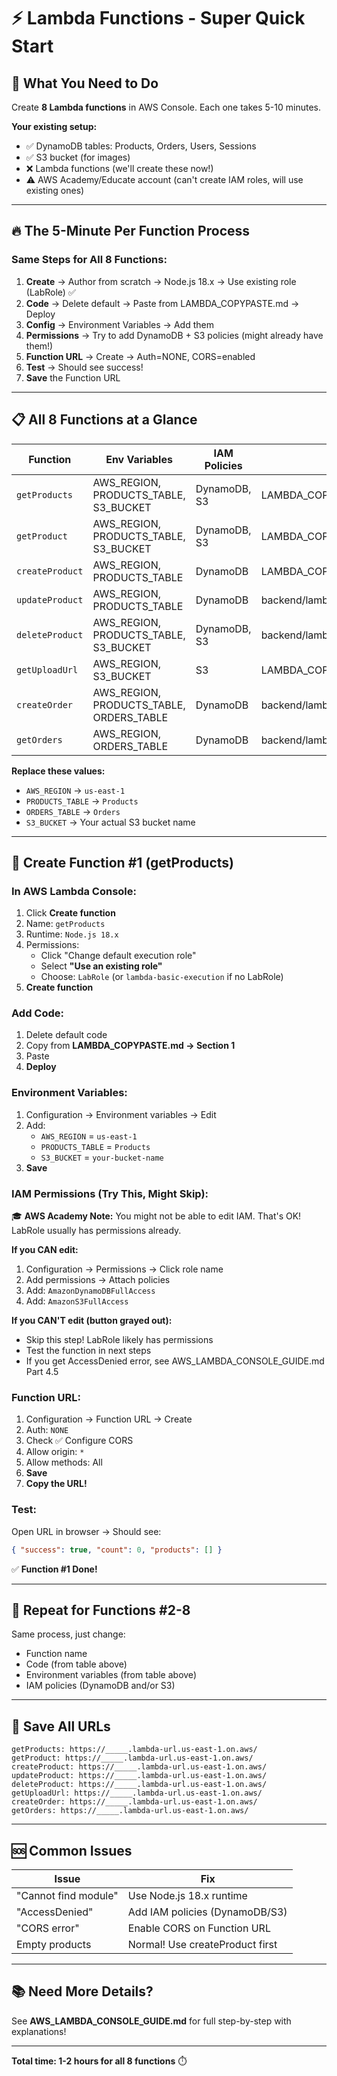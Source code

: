 # ⚡ Lambda Functions - Super Quick Start

## 🎯 What You Need to Do

Create **8 Lambda functions** in AWS Console. Each one takes 5-10 minutes.

**Your existing setup:**

- ✅ DynamoDB tables: Products, Orders, Users, Sessions
- ✅ S3 bucket (for images)
- ❌ Lambda functions (we'll create these now!)
- ⚠️ AWS Academy/Educate account (can't create IAM roles, will use existing ones)

---

## 🔥 The 5-Minute Per Function Process

### Same Steps for All 8 Functions:

1. **Create** → Author from scratch → Node.js 18.x → Use existing role (LabRole) ✅
2. **Code** → Delete default → Paste from LAMBDA_COPYPASTE.md → Deploy
3. **Config** → Environment Variables → Add them
4. **Permissions** → Try to add DynamoDB + S3 policies (might already have them!)
5. **Function URL** → Create → Auth=NONE, CORS=enabled
6. **Test** → Should see success!
7. **Save** the Function URL

---

## 📋 All 8 Functions at a Glance

| Function        | Env Variables                            | IAM Policies | Code Source                              |
| --------------- | ---------------------------------------- | ------------ | ---------------------------------------- |
| `getProducts`   | AWS_REGION, PRODUCTS_TABLE, S3_BUCKET    | DynamoDB, S3 | LAMBDA_COPYPASTE.md #1                   |
| `getProduct`    | AWS_REGION, PRODUCTS_TABLE, S3_BUCKET    | DynamoDB, S3 | LAMBDA_COPYPASTE.md #2                   |
| `createProduct` | AWS_REGION, PRODUCTS_TABLE               | DynamoDB     | LAMBDA_COPYPASTE.md #3                   |
| `updateProduct` | AWS_REGION, PRODUCTS_TABLE               | DynamoDB     | backend/lambda/products/updateProduct.js |
| `deleteProduct` | AWS_REGION, PRODUCTS_TABLE, S3_BUCKET    | DynamoDB, S3 | backend/lambda/products/deleteProduct.js |
| `getUploadUrl`  | AWS_REGION, S3_BUCKET                    | S3           | LAMBDA_COPYPASTE.md #4                   |
| `createOrder`   | AWS_REGION, PRODUCTS_TABLE, ORDERS_TABLE | DynamoDB     | backend/lambda/orders/createOrder.js     |
| `getOrders`     | AWS_REGION, ORDERS_TABLE                 | DynamoDB     | backend/lambda/orders/getOrders.js       |

**Replace these values:**

- `AWS_REGION` → `us-east-1`
- `PRODUCTS_TABLE` → `Products`
- `ORDERS_TABLE` → `Orders`
- `S3_BUCKET` → Your actual S3 bucket name

---

## 🚀 Create Function #1 (getProducts)

### In AWS Lambda Console:

1. Click **Create function**
2. Name: `getProducts`
3. Runtime: `Node.js 18.x`
4. Permissions:
   - Click "Change default execution role"
   - Select **"Use an existing role"**
   - Choose: `LabRole` (or `lambda-basic-execution` if no LabRole)
5. **Create function**

### Add Code:

1. Delete default code
2. Copy from **LAMBDA_COPYPASTE.md → Section 1**
3. Paste
4. **Deploy**

### Environment Variables:

1. Configuration → Environment variables → Edit
2. Add:
   - `AWS_REGION` = `us-east-1`
   - `PRODUCTS_TABLE` = `Products`
   - `S3_BUCKET` = `your-bucket-name`
3. **Save**

### IAM Permissions (Try This, Might Skip):

🎓 **AWS Academy Note:** You might not be able to edit IAM. That's OK! LabRole usually has permissions already.

**If you CAN edit:**

1. Configuration → Permissions → Click role name
2. Add permissions → Attach policies
3. Add: `AmazonDynamoDBFullAccess`
4. Add: `AmazonS3FullAccess`

**If you CAN'T edit (button grayed out):**

- Skip this step! LabRole likely has permissions
- Test the function in next steps
- If you get AccessDenied error, see AWS_LAMBDA_CONSOLE_GUIDE.md Part 4.5

### Function URL:

1. Configuration → Function URL → Create
2. Auth: `NONE`
3. Check ✅ Configure CORS
4. Allow origin: `*`
5. Allow methods: All
6. **Save**
7. **Copy the URL!**

### Test:

Open URL in browser → Should see:

```json
{ "success": true, "count": 0, "products": [] }
```

✅ **Function #1 Done!**

---

## 🔁 Repeat for Functions #2-8

Same process, just change:

- Function name
- Code (from table above)
- Environment variables (from table above)
- IAM policies (DynamoDB and/or S3)

---

## 💾 Save All URLs

```
getProducts: https://_____.lambda-url.us-east-1.on.aws/
getProduct: https://_____.lambda-url.us-east-1.on.aws/
createProduct: https://_____.lambda-url.us-east-1.on.aws/
updateProduct: https://_____.lambda-url.us-east-1.on.aws/
deleteProduct: https://_____.lambda-url.us-east-1.on.aws/
getUploadUrl: https://_____.lambda-url.us-east-1.on.aws/
createOrder: https://_____.lambda-url.us-east-1.on.aws/
getOrders: https://_____.lambda-url.us-east-1.on.aws/
```

---

## 🆘 Common Issues

| Issue                | Fix                             |
| -------------------- | ------------------------------- |
| "Cannot find module" | Use Node.js 18.x runtime        |
| "AccessDenied"       | Add IAM policies (DynamoDB/S3)  |
| "CORS error"         | Enable CORS on Function URL     |
| Empty products       | Normal! Use createProduct first |

---

## 📚 Need More Details?

See **AWS_LAMBDA_CONSOLE_GUIDE.md** for full step-by-step with explanations!

---

**Total time: 1-2 hours for all 8 functions** ⏱️
